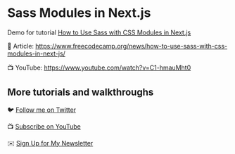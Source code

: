 # Sass Modules in Next.js

Demo for tutorial [How to Use Sass with CSS Modules in Next.js](https://www.youtube.com/watch?v=C1-hmauMht0)

📝 Article: https://www.freecodecamp.org/news/how-to-use-sass-with-css-modules-in-next-js/

📺 YouTube: https://www.youtube.com/watch?v=C1-hmauMht0

## More tutorials and walkthroughs

🐦 [Follow me on Twitter](https://twitter.com/colbyfayock)

📺 [Subscribe on YouTube](https://www.youtube.com/colbyfayock)

✉️ [Sign Up for My Newsletter](https://colbyfayock.com/newsletter)
